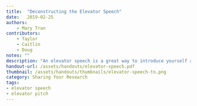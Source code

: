 ```yaml
---
title:  "Deconstructing the Elevator Speech"
date:   2019-02-25
authors: 
    - Mary Tran
contributors: 
    - Taylor
    - Caitlin
    - Doug
notes: ""
description: "An elevator speech is a great way to introduce yourself and your research to a wide range of audiences."
handout-url: /assets/handouts/elevator-speech.pdf
thumbnail: /assets/handouts/thumbnails/elevator-speech-tn.png
category: Sharing Your Research
tags:
- elevator speech
- elevator pitch
---
```

